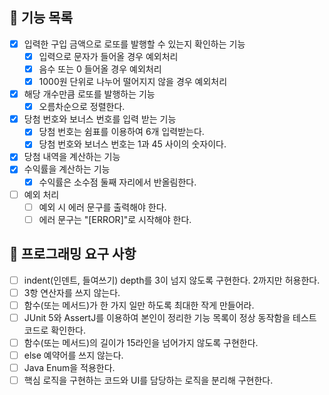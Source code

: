 ## 🚩 기능 목록
- [X] 입력한 구입 금액으로 로또를 발행할 수 있는지 확인하는 기능
    - [X] 입력으로 문자가 들어올 경우 예외처리
    - [X] 음수 또는 0 들어올 경우 예외처리
    - [X] 1000원 단위로 나누어 떨어지지 않을 경우 예외처리
- [X] 해당 개수만큼 로또를 발행하는 기능
    - [X] 오름차순으로 정렬한다.
- [X] 당첨 번호와 보너스 번호를 입력 받는 기능
    - [X] 당첨 번호는 쉼표를 이용하여 6개 입력받는다.
    - [X] 당첨 번호와 보너스 번호는 1과 45 사이의 숫자이다.
- [X] 당첨 내역을 계산하는 기능
- [X] 수익률을 계산하는 기능
    - [X] 수익률은 소수점 둘째 자리에서 반올림한다.
- [ ] 예외 처리
    - [ ] 예외 시 에러 문구를 출력해야 한다.
    - [ ] 에러 문구는 "[ERROR]"로 시작해야 한다.

## 🎯 프로그래밍 요구 사항
- [ ] indent(인덴트, 들여쓰기) depth를 3이 넘지 않도록 구현한다. 2까지만 허용한다.
- [ ] 3항 연산자를 쓰지 않는다.
- [ ] 함수(또는 메서드)가 한 가지 일만 하도록 최대한 작게 만들어라.
- [ ] JUnit 5와 AssertJ를 이용하여 본인이 정리한 기능 목록이 정상 동작함을 테스트 코드로 확인한다.
- [ ] 함수(또는 메서드)의 길이가 15라인을 넘어가지 않도록 구현한다.
- [ ] else 예약어를 쓰지 않는다.
- [ ] Java Enum을 적용한다.
- [ ] 핵심 로직을 구현하는 코드와 UI를 담당하는 로직을 분리해 구현한다.